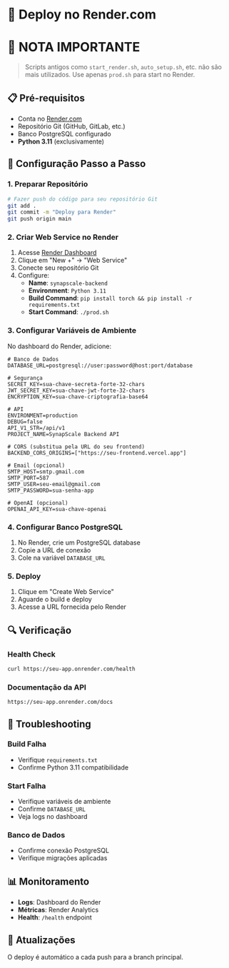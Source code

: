 # 🚀 Deploy no Render.com

# 🚨 NOTA IMPORTANTE
> Scripts antigos como `start_render.sh`, `auto_setup.sh`, etc. não são mais utilizados. Use apenas `prod.sh` para start no Render.

## 📋 Pré-requisitos
- Conta no [Render.com](https://render.com)
- Repositório Git (GitHub, GitLab, etc.)
- Banco PostgreSQL configurado
- **Python 3.11** (exclusivamente)

## 🔧 Configuração Passo a Passo

### 1. **Preparar Repositório**
```bash
# Fazer push do código para seu repositório Git
git add .
git commit -m "Deploy para Render"
git push origin main
```

### 2. **Criar Web Service no Render**
1. Acesse [Render Dashboard](https://dashboard.render.com)
2. Clique em "New +" → "Web Service"
3. Conecte seu repositório Git
4. Configure:
   - **Name**: `synapscale-backend`
   - **Environment**: `Python 3.11`
   - **Build Command**: `pip install torch && pip install -r requirements.txt`
   - **Start Command**: `./prod.sh`

### 3. **Configurar Variáveis de Ambiente**
No dashboard do Render, adicione:

```env
# Banco de Dados
DATABASE_URL=postgresql://user:password@host:port/database

# Segurança
SECRET_KEY=sua-chave-secreta-forte-32-chars
JWT_SECRET_KEY=sua-chave-jwt-forte-32-chars
ENCRYPTION_KEY=sua-chave-criptografia-base64

# API
ENVIRONMENT=production
DEBUG=false
API_V1_STR=/api/v1
PROJECT_NAME=SynapScale Backend API

# CORS (substitua pela URL do seu frontend)
BACKEND_CORS_ORIGINS=["https://seu-frontend.vercel.app"]

# Email (opcional)
SMTP_HOST=smtp.gmail.com
SMTP_PORT=587
SMTP_USER=seu-email@gmail.com
SMTP_PASSWORD=sua-senha-app

# OpenAI (opcional)
OPENAI_API_KEY=sua-chave-openai
```

### 4. **Configurar Banco PostgreSQL**
1. No Render, crie um PostgreSQL database
2. Copie a URL de conexão
3. Cole na variável `DATABASE_URL`

### 5. **Deploy**
1. Clique em "Create Web Service"
2. Aguarde o build e deploy
3. Acesse a URL fornecida pelo Render

## 🔍 Verificação

### Health Check
```bash
curl https://seu-app.onrender.com/health
```

### Documentação da API
```
https://seu-app.onrender.com/docs
```

## 🐛 Troubleshooting

### Build Falha
- Verifique `requirements.txt`
- Confirme Python 3.11 compatibilidade

### Start Falha
- Verifique variáveis de ambiente
- Confirme `DATABASE_URL`
- Veja logs no dashboard

### Banco de Dados
- Confirme conexão PostgreSQL
- Verifique migrações aplicadas

## 📊 Monitoramento
- **Logs**: Dashboard do Render
- **Métricas**: Render Analytics
- **Health**: `/health` endpoint

## 🔄 Atualizações
O deploy é automático a cada push para a branch principal.

